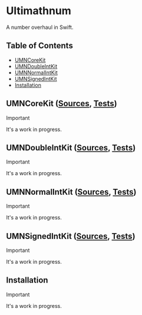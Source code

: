# Ultimathnum

A number overhaul in Swift.

## Table of Contents

* [UMNCoreKit](#corekit)
* [UMNDoubleIntKit](#doubleintkit)
* [UMNNormalIntKit](#normalintkit)
* [UMNSignedIntKit](#signedintkit)
* [Installation](#installation)

<a name="corekit"/>

## UMNCoreKit ([Sources][CORE/S], [Tests][CORE/T])

> [!IMPORTANT]
> It's a work in progress.

<a name="doubleintkit"/>

## UMNDoubleIntKit ([Sources][DOUBLE/S], [Tests][DOUBLE/T])

> [!IMPORTANT]
> It's a work in progress.

<a name="normalintkit"/>

## UMNNormalIntKit ([Sources][NORMAL/S], [Tests][NORMAL/T])

> [!IMPORTANT]
> It's a work in progress.

<a name="signedintkit"/>

## UMNSignedIntKit ([Sources][SIGNED/S], [Tests][SIGNED/T])

> [!IMPORTANT]
> It's a work in progress.

<a name="installation"/>

## Installation

> [!IMPORTANT]
> It's a work in progress.


<!-- Links -->

[CORE/S]:   Sources/UMNCoreKit
[DOUBLE/S]: Sources/UMNDoubleIntKit
[NORMAL/S]: Sources/UMNNormalIntKit
[SIGNED/S]: Sources/UMNSignedIntKit

[CORE/T]:   Tests/UMNCoreKitTests
[DOUBLE/T]: Tests/UMNDoubleIntKitTests
[NORMAL/T]: Tests/UMNNormalIntKitTests
[SIGNED/T]: Tests/UMNSignedIntKitTests

